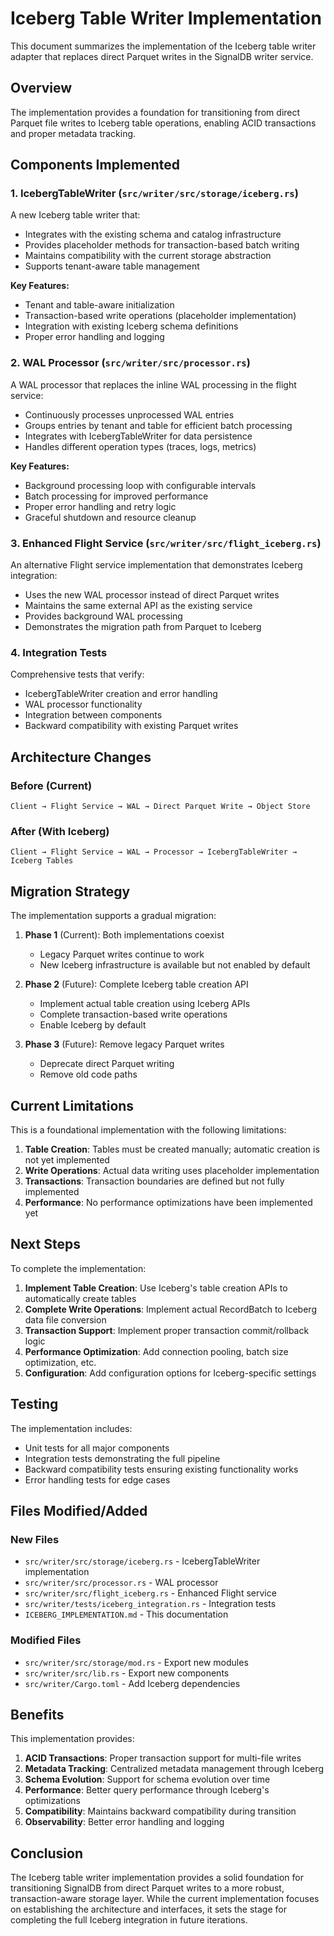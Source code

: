 # Iceberg Table Writer Implementation

This document summarizes the implementation of the Iceberg table writer adapter that replaces direct Parquet writes in the SignalDB writer service.

## Overview

The implementation provides a foundation for transitioning from direct Parquet file writes to Iceberg table operations, enabling ACID transactions and proper metadata tracking.

## Components Implemented

### 1. IcebergTableWriter (`src/writer/src/storage/iceberg.rs`)

A new Iceberg table writer that:
- Integrates with the existing schema and catalog infrastructure
- Provides placeholder methods for transaction-based batch writing
- Maintains compatibility with the current storage abstraction
- Supports tenant-aware table management

**Key Features:**
- Tenant and table-aware initialization
- Transaction-based write operations (placeholder implementation)
- Integration with existing Iceberg schema definitions
- Proper error handling and logging

### 2. WAL Processor (`src/writer/src/processor.rs`)

A WAL processor that replaces the inline WAL processing in the flight service:
- Continuously processes unprocessed WAL entries
- Groups entries by tenant and table for efficient batch processing
- Integrates with IcebergTableWriter for data persistence
- Handles different operation types (traces, logs, metrics)

**Key Features:**
- Background processing loop with configurable intervals
- Batch processing for improved performance
- Proper error handling and retry logic
- Graceful shutdown and resource cleanup

### 3. Enhanced Flight Service (`src/writer/src/flight_iceberg.rs`)

An alternative Flight service implementation that demonstrates Iceberg integration:
- Uses the new WAL processor instead of direct Parquet writes
- Maintains the same external API as the existing service
- Provides background WAL processing
- Demonstrates the migration path from Parquet to Iceberg

### 4. Integration Tests

Comprehensive tests that verify:
- IcebergTableWriter creation and error handling
- WAL processor functionality
- Integration between components
- Backward compatibility with existing Parquet writes

## Architecture Changes

### Before (Current)
```
Client → Flight Service → WAL → Direct Parquet Write → Object Store
```

### After (With Iceberg)
```
Client → Flight Service → WAL → Processor → IcebergTableWriter → Iceberg Tables
```

## Migration Strategy

The implementation supports a gradual migration:

1. **Phase 1** (Current): Both implementations coexist
   - Legacy Parquet writes continue to work
   - New Iceberg infrastructure is available but not enabled by default

2. **Phase 2** (Future): Complete Iceberg table creation API
   - Implement actual table creation using Iceberg APIs
   - Complete transaction-based write operations
   - Enable Iceberg by default

3. **Phase 3** (Future): Remove legacy Parquet writes
   - Deprecate direct Parquet writing
   - Remove old code paths

## Current Limitations

This is a foundational implementation with the following limitations:

1. **Table Creation**: Tables must be created manually; automatic creation is not yet implemented
2. **Write Operations**: Actual data writing uses placeholder implementation
3. **Transactions**: Transaction boundaries are defined but not fully implemented
4. **Performance**: No performance optimizations have been implemented yet

## Next Steps

To complete the implementation:

1. **Implement Table Creation**: Use Iceberg's table creation APIs to automatically create tables
2. **Complete Write Operations**: Implement actual RecordBatch to Iceberg data file conversion
3. **Transaction Support**: Implement proper transaction commit/rollback logic
4. **Performance Optimization**: Add connection pooling, batch size optimization, etc.
5. **Configuration**: Add configuration options for Iceberg-specific settings

## Testing

The implementation includes:
- Unit tests for all major components
- Integration tests demonstrating the full pipeline
- Backward compatibility tests ensuring existing functionality works
- Error handling tests for edge cases

## Files Modified/Added

### New Files
- `src/writer/src/storage/iceberg.rs` - IcebergTableWriter implementation
- `src/writer/src/processor.rs` - WAL processor
- `src/writer/src/flight_iceberg.rs` - Enhanced Flight service
- `src/writer/tests/iceberg_integration.rs` - Integration tests
- `ICEBERG_IMPLEMENTATION.md` - This documentation

### Modified Files
- `src/writer/src/storage/mod.rs` - Export new modules
- `src/writer/src/lib.rs` - Export new components
- `src/writer/Cargo.toml` - Add Iceberg dependencies

## Benefits

This implementation provides:

1. **ACID Transactions**: Proper transaction support for multi-file writes
2. **Metadata Tracking**: Centralized metadata management through Iceberg
3. **Schema Evolution**: Support for schema evolution over time
4. **Performance**: Better query performance through Iceberg's optimizations
5. **Compatibility**: Maintains backward compatibility during transition
6. **Observability**: Better error handling and logging

## Conclusion

The Iceberg table writer implementation provides a solid foundation for transitioning SignalDB from direct Parquet writes to a more robust, transaction-aware storage layer. While the current implementation focuses on establishing the architecture and interfaces, it sets the stage for completing the full Iceberg integration in future iterations.